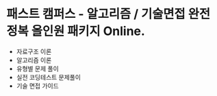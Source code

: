 # 패스트 캠퍼스 - 알고리즘 / 기술면접 완전 정복 올인원 패키지 Online.

- 자료구조 이론
- 알고리즘 이론
- 유형별 문제 풀이
- 실전 코딩테스트 문제풀이
- 기술 면접 가이드
